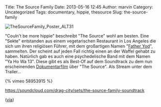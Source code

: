 Title: The Source Family
Date: 2013-05-16 12:45
Author: marvin
Category: Uncategorized
Tags: documentary, hippie, thesource
Slug: the-source-family

![TheSourceFamily_Poster_ALT31]({static}/images/TheSourceFamily_Poster_ALT31.jpg)

"Couln't be more hippie" beschreibt "The Source" wohl am besten. Eine
"Sekte" entstanden aus einem vegetarischen Restaurant in Los Angeles die
sich um ihren religiösen Führer, mit dem großartigen Namen "[Father
Yod](https://en.wikipedia.org/wiki/Father_Yod)", sammelten. Der scheint
auf jeden Fall richtig einen an der Waffel gehabt zu haben. Natürlich
gab es auch eine psychedelische Band mit dem Namen "Ya Ho Wa 13". Diese
gibt es als Best-Of auf dem Soundtrack zu dem nun erscheinenden
[Dokumentarfilm](http://thesourcedoc.com/) über "The Source". Als Stream
unter dem Trailer...

{% vimeo 58953915 %}

https://soundcloud.com/drag-city/sets/the-source-family-soundtrack

([via](http://boingboing.net/2013/05/15/free-stream-the-source-family.html))

